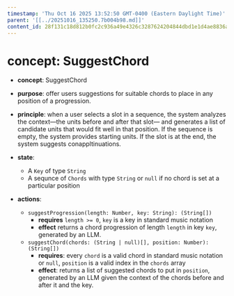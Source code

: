 ```yaml
---
timestamp: 'Thu Oct 16 2025 13:52:50 GMT-0400 (Eastern Daylight Time)'
parent: '[[../20251016_135250.7b004b98.md]]'
content_id: 28f131c18d812b0fc2c936a49e4326c3287624204844dbd1e1d4ae8836a674c5
---
```


# concept: SuggestChord

* **concept**: SuggestChord

* **purpose**: offer users suggestions for suitable chords to place in any position of a progression.

* **principle**: when a user selects a slot in a sequence, the system analyzes the context—the units before and after that slot— and generates a list of candidate units that would fit well in that position. If the sequence is empty, the system provides starting units. If the slot is at the end, the system suggests conappltinuations.

* **state**:
  * A `Key` of type `String`
  * A sequnce of `Chords` with type `String` or `null` if no chord is set at a particular position

* **actions**:
  * `suggestProgression(length: Number, key: String): (String[])`
    * **requires** `length >= 0`, `key` is a key in standard music notation
    * **effect** returns a chord progression of length `length` in key `key`, generated by an LLM.
  * `suggestChord(chords: (String | null)[], position: Number): (String[])`
    * **requires**: every `chord` is a valid chord in standard music notation or `null`, `position` is a valid index in the `chords` array
    * **effect**: returns a list of suggested chords to put in `position`, generated by an LLM given the context of the chords before and after it and the key.
